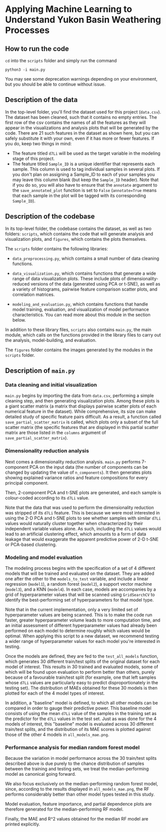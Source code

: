 # Applying Machine Learning to Understand Yukon Basin Weathering Processes

## How to run the code

`cd` into the `scripts` folder and simply run the command

```
python3 -i main.py
```

You may see some deprecation warnings depending on your environment,
but you should be able to continue without issue. 

## Description of the data

In the top-level folder, you'll find the dataset used for this project (`data.csv`).
The dataset has been cleaned, such that it contains no empty entries. The first
row of the csv contains the names of all the features as they will appear in the
visualizations and analysis plots that will be generated by the code. There are
21 such features in the dataset as shown here, but you can safely substitute
it with your own, even if it has more or fewer features. If you do, keep two
things in mind:

- The feature titled `d7Li` will be used as the target variable in the modeling
stage of this project.
- The feature titled `Sample_ID` is a unique identifier that represents each
sample. This column is used to tag individual samples in several plots. If
you don't plan on assigning a Sample_ID to each of your samples you may leave
this column blank (but keep the `Sample_ID` header). Note that if you do so,
you will also have to ensure that the `annotate` argument to the `save_annotated_plot`
function is set to `False` (`annotate=True` means that each sample in the plot
  will be tagged with its corresponding `Sample_ID`).

## Description of the codebase

In its top-level folder, the codebase contains the dataset, as well as two folders:
`scripts`, which contains the code that will generate analysis and visualization
plots, and `figures`, which contains the plots themselves.

The `scripts` folder contains the following libraries:

- `data_preprocessing.py`, which contains a small number of data cleaning functions.

- `data_visualization.py`, which contains functions that generate a wide range of
data visualization plots. These include plots of dimensionality-reduced versions
of the data (generated using PCA or t-SNE), as well as a variety of histograms,
pairwise feature comparison scatter plots, and correlation matrices.

- `modeling_and_evaluation.py`, which contains functions that handle model training,
evaluation, and visualization of model performance characteristics. You can read more
about this module in the section below.

In addition to these library files, `scripts` also contains `main.py`, the main
module, which calls on the functions provided in the library files to carry out
the analysis, model-building, and evaluation.

The `figures` folder contains the images generated by the modules in the `scripts` folder.

## Description of `main.py`

### Data cleaning and initial visualization

`main.py` begins by importing the data from `data.csv`, performing a simple
cleaning step, and then generating visualization plots. Among these plots is a
giant scatter matrix (a matrix that displays pairwise scatter plots of each numerical
feature in the dataset). While comprehensive, its size can make detailed study
of specific feature pairs difficult. As a result, a function called `save_partial_scatter_matrix`
is called, which plots only a subset of the full scatter matrix (the specific
features that are displayed in this partial scatter matrix are those listed in the
`columns` argument of `save_partial_scatter_matrix`).

### Dimensionality reduction analysis

Next comes a dimensionality reduction analysis. `main.py` performs 7-component
PCA on the input data (the number of components can be changed by updating the
value of `n_components`). It then generates plots showing explained variance
ratios and feature compositions for every principal component.

Then, 2-component PCA and t-SNE plots are generated, and each sample is colour-coded
according to its `d7Li` value.

Note that the data that was used to perform the dimensionality reduction was
stripped of its `d7Li` feature. This is because we were most interested in using the 2-D
PCA and t-SNE plots to see whether samples with similar `d7Li` values would naturally
cluster together when characterized by their independent variable values alone.
As such, including the `d7Li` values would lead to an artificial clustering effect,
which amounts to a form of data leakage that would exaggerate the apparent
predictive power of 2-D t-SNE or PCA-based clustering.

### Modeling and model evaluation

The modeling process begins with the specification of a set of 4 different
models that will be trained and evaluated on the dataset. They are added one
after the other to the `models_to_test` variable, and include a linear regression
(`model1`), a random forest (`model2`), a support vector machine (`model3`),
and a KNN (`model4`). In each case, models are accompanies by a grid of
hyperparameter values that will be scanned using `GridSearchCV` to identify the
best-performing set of hyperparameters for that model type.

Note that in the current implementation, only a very limited set of hyperparameter
values are being scanned. This is to make the code run faster, greater
hyperparameter volume leads to more computation time, and an initial assessment
of different hyperparameter values had already been performed on each model to
determine roughly which values would be optimal. When applying this script to a new
dataset, we recommend testing a wider range of hyperparameter values for each
model you're interested in testing.

Once the models are defined, they are fed to  the `test_all_models` function,
which generates 30 different train/test splits of the original dataset for each
model of interest. This results in 30 trained and evaluated models, some of which
will be found upon evaluation to perform better than others, purely because
of a favourable train/test split (for example, one that left samples whose `d7Li`
values are particularly easy to predict disproportionately in the testing set).
The distribution of MAEs obtained for these 30 models is then plotted for each of
the 4 model types of interest.

In addition, a "baseline" model is defined, to which all other models can be compared
in order to gauge their predictive power. This baseline model consists of using
the mean `d7Li` value of the samples in the training set as the predictor for the
`d7Li` values in the test set. Just as was done for the 4 models of interest,
this "baseline" model is evaluated across 30 different train/test splits, and
the distribution of its MAE scores is plotted against those of the other 4 models
in `all_models_mae.png`.

### Performance analysis for median random forest model

Because the variation in model performance across the 30 train/test splits described
above is due purely to the chance distribution of samples between the training and
testing sets, we treat the median-performing model as canonical going forward.

We also focus exclusively on the median-performing random forest model, since,
according to the results displayed in `all_models_mae.png`, the RF performs
considerably better than other model types tested in this study.

Model evaluation, feature importance, and partial dependence plots are therefore generated
for the median-performing RF model.

Finally, the MAE and R^2 values obtained for the median RF model are printed
explicitly.
